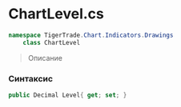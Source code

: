 
# ChartLevel.cs
```csharp
namespace TigerTrade.Chart.Indicators.Drawings  
    class ChartLevel
```

> Описание

### Синтаксис
```csharp
public Decimal Level{ get; set; }
```

